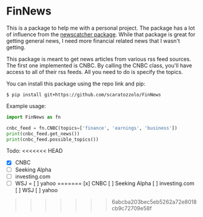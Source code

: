 # FinNews

This is a package to help me with a personal project. The package has a lot of influence from the [newscatcher package](https://github.com/kotartemiy/newscatcher). While that package is great for getting general news, I need more financial related news that I wasn't getting.

This package is meant to get news articles from various rss feed sources. The first one implemented is CNBC. By calling the CNBC class, you'll have access to all of their rss feeds. All you need to do is specify the topics.

You can install this package using the repo link and pip:
```
$ pip install git+https://github.com/scaratozzolo/FinNews
```

Example usage:
```python
import FinNews as fn

cnbc_feed = fn.CNBC(topics=['finance', 'earnings', 'business'])
print(cnbc_feed.get_news())
print(cnbc_feed.possible_topics())
```

Todo:
<<<<<<< HEAD
- [x] CNBC
- [ ] Seeking Alpha
- [ ] investing.com
- [ ] WSJ
= [ ] yahoo
=======
[x] CNBC
[ ] Seeking Alpha
[ ] investing.com
[ ] WSJ
[ ] yahoo
>>>>>>> 6abcba203bec5eb5262a72e8018cb9c72709e58f
